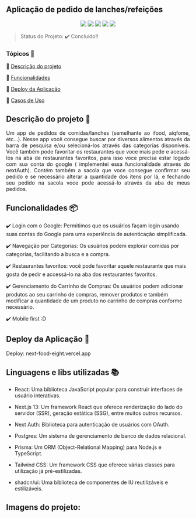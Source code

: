 ## Aplicação de pedido de lanches/refeições

<p align="center">
  <img src="https://img.shields.io/static/v1?label=next&message=framework&color=blue&style=for-the-badge&logo=Next"/>
  <img src="https://img.shields.io/static/v1?label=vercel&message=deploy&color=blue&style=for-the-badge&logo=vercel"/>
  <img src="http://img.shields.io/static/v1?label=Tailwind&message=biblioteca&color=red&style=for-the-badge&logo=tailwind"/>
  <img src="http://img.shields.io/static/v1?label=shadcn&message=biblioteca&color=red&style=for-the-badge&logo=shadcn"/>
  <img src="http://img.shields.io/static/v1?label=Prisma&message=ORM&color=red&style=for-the-badge&logo=Prisma"/>
</p>

> Status do Projeto: :heavy_check_mark: Concluído!!

### Tópicos 🔹

:small_blue_diamond: [Descrição do projeto](#descrição-do-projeto)

:small_blue_diamond: [Funcionalidades](#funcionalidades)

:small_blue_diamond: [Deploy da Aplicação](#deploy-da-aplicação-dash)

:small_blue_diamond: [Casos de Uso](#casos-de-uso-warning)

## Descrição do projeto 📝

<p align="justify">
Um app de pedidos de comidas/lanches (semelhante ao ifood, aiqfome, etc...). Nesse app você consegue buscar por diversos alimentos através da barra de pesquisa e/ou selecioná-los através das categorias disponíveis. Você também pode favoritar os restaurantes que voce mais pede e acessá-los na aba de restaurantes favoritos, para isso voce precisa estar logado com sua conta do google ( implementei essa funcionalidade através do nextAuth). Contém também a sacola que voce consegue confirmar seu pedido e se necessário alterar a quantidade dos itens por lá, e fechando seu pedido na sacola voce pode acessá-lo através da aba de meus pedidos.
</p>

## Funcionalidades 📦

:heavy_check_mark: Login com o Google: Permitimos que os usuários façam login usando suas contas do Google para uma experiência de autenticação simplificada.

:heavy_check_mark: Navegação por Categorias: Os usuários podem explorar comidas por categorias, facilitando a busca e a compra.

:heavy_check_mark: Restaurantes favoritos: você pode favoritar aquele restaurante que mais gosta de pedir e accessá-lo na aba dos restaurantes favoritos.

:heavy_check_mark: Gerenciamento do Carrinho de Compras: Os usuários podem adicionar produtos ao seu carrinho de compras, remover produtos e também modificar a quantidade de um produto no carrinho de compras conforme necessário.

:heavy_check_mark: Mobile first :D

## Deploy da Aplicação :dash:

Deploy: next-food-eight.vercel.app

## Linguagens e libs utilizadas :books:

- React: Uma biblioteca JavaScript popular para construir interfaces de usuário interativas.

- Next.js 13: Um framework React que oferece renderização do lado do servidor (SSR), geração estática (SSG), entre muitos outros recursos.

- Next Auth: Biblioteca para autenticação de usuários com OAuth.

- Postgres: Um sistema de gerenciamento de banco de dados relacional.

- Prisma: Um ORM (Object-Relational Mapping) para Node.js e TypeScript.

- Tailwind CSS: Um framework CSS que oferece várias classes para utilização já pré-estilizadas.
  
- shadcn/ui: Uma biblioteca de componentes de IU reutilizáveis e estilizáveis.

## Imagens do projeto:

